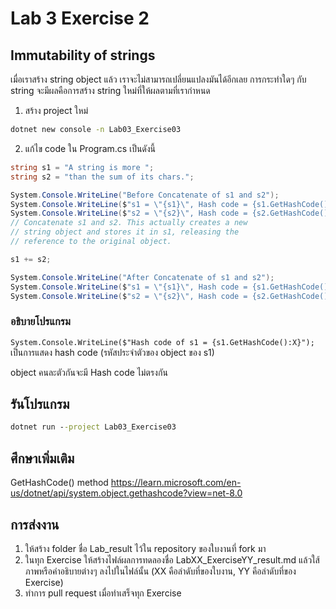 # Lab 3 Exercise 2

## Immutability of strings

เมื่อเราสร้าง string object แล้ว เราจะไม่สามารถเปลี่ยนแปลงมันได้อีกเลย การกระทำใดๆ กับ string จะมีผลคือการสร้าง string  ใหม่ที่ให้ผลตามที่เรากำหนด

1. สร้าง project ใหม่

```cmd
dotnet new console -n Lab03_Exercise03
```

2. แก้ไข code ใน Program.cs เป็นดังนี้

```cs
string s1 = "A string is more ";
string s2 = "than the sum of its chars.";

System.Console.WriteLine("Before Concatenate of s1 and s2");
System.Console.WriteLine($"s1 = \"{s1}\", Hash code = {s1.GetHashCode():X}");
System.Console.WriteLine($"s2 = \"{s2}\", Hash code = {s2.GetHashCode():X}");
// Concatenate s1 and s2. This actually creates a new
// string object and stores it in s1, releasing the
// reference to the original object.

s1 += s2;

System.Console.WriteLine("After Concatenate of s1 and s2");
System.Console.WriteLine($"s1 = \"{s1}\", Hash code = {s1.GetHashCode():X}");
System.Console.WriteLine($"s2 = \"{s2}\", Hash code = {s2.GetHashCode():X}");
```

### อธิบายโปรแกรม

`System.Console.WriteLine($"Hash code of s1 = {s1.GetHashCode():X}");`
เป็นการแสดง hash code (รหัสประจำตัวของ object ของ s1)

object คนละตัวกันจะมี Hash code ไม่ตรงกัน

## รันโปรแกรม

```cmd
dotnet run --project Lab03_Exercise03
```

## ศึกษาเพิ่มเติม

GetHashCode() method
<https://learn.microsoft.com/en-us/dotnet/api/system.object.gethashcode?view=net-8.0>

## การส่งงาน

1. ให้สร้าง folder ชื่อ Lab_result ไว้ใน repository ของใบงานที่ fork มา
2. ในทุก Exercise ให้สร้างไฟล์ผลการทดลองชื่อ LabXX_ExerciseYY_result.md แล้วใส้ภาพหรือคำอธิบายต่างๆ ลงไปในไฟล์นั้น (XX คือลำดับที่ของใบงาน, YY คือลำดับที่ของ Exercise)
3. ทำการ pull request เมื่อทำเสร็จทุก Exercise
